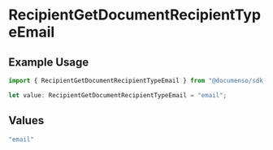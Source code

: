 # RecipientGetDocumentRecipientTypeEmail

## Example Usage

```typescript
import { RecipientGetDocumentRecipientTypeEmail } from "@documenso/sdk-typescript/models/operations";

let value: RecipientGetDocumentRecipientTypeEmail = "email";
```

## Values

```typescript
"email"
```